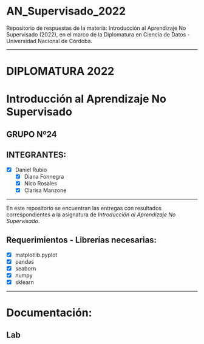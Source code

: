 # AN_Supervisado_2022
Repositorio de respuestas de la materia: Introducción al Aprendizaje No Supervisado (2022), en el marco de la Diplomatura en Ciencia de Datos - Universidad Nacional de Córdoba.

----   

# **DIPLOMATURA 2022**

# Introducción al Aprendizaje No Supervisado

## GRUPO Nº24

## INTEGRANTES:

- [x] Daniel Rubio
   - [x] Diana Fonnegra
   - [x] Nico Rosales    
   - [x] Clarisa Manzone

----   
En este repositorio se encuentran las entregas con resultados correspondientes a la asignatura de _Introducción al Aprendizaje No Supervisado_.

## **Requerimientos - Librerías necesarias**:
   - [x] matplotlib.pyplot
   - [x] pandas
   - [x] seaborn
   - [x] numpy
   - [x] sklearn
----

# Documentación:
## Lab
